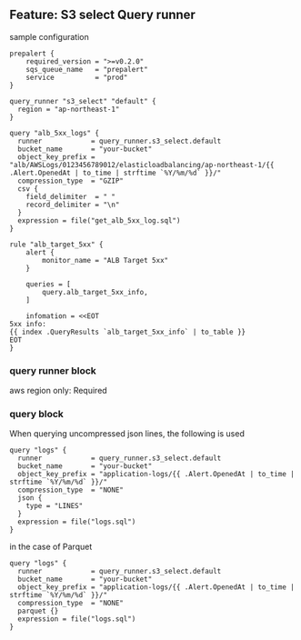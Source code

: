 ## Feature: S3 select Query runner

sample configuration

```hcl
prepalert {
    required_version = ">=v0.2.0"
    sqs_queue_name   = "prepalert"
    service          = "prod"
}

query_runner "s3_select" "default" {
  region = "ap-northeast-1"
}

query "alb_5xx_logs" {
  runner            = query_runner.s3_select.default
  bucket_name       = "your-bucket"
  object_key_prefix = "alb/AWSLogs/0123456789012/elasticloadbalancing/ap-northeast-1/{{ .Alert.OpenedAt | to_time | strftime `%Y/%m/%d` }}/"
  compression_type  = "GZIP"
  csv {
    field_delimiter  = " "
    record_delimiter = "\n"
  }
  expression = file("get_alb_5xx_log.sql")
}

rule "alb_target_5xx" {
    alert {
        monitor_name = "ALB Target 5xx"
    }

    queries = [
        query.alb_target_5xx_info,
    ]

    infomation = <<EOT
5xx info:
{{ index .QueryResults `alb_target_5xx_info` | to_table }}
EOT
}
```

### query runner block

aws region only: Required

### query block

When querying uncompressed json lines, the following is used

```hcl
query "logs" {
  runner            = query_runner.s3_select.default
  bucket_name       = "your-bucket"
  object_key_prefix = "application-logs/{{ .Alert.OpenedAt | to_time | strftime `%Y/%m/%d` }}/"
  compression_type  = "NONE"
  json {
    type = "LINES"
  }
  expression = file("logs.sql")
}
```


in the case of Parquet

```hcl
query "logs" {
  runner            = query_runner.s3_select.default
  bucket_name       = "your-bucket"
  object_key_prefix = "application-logs/{{ .Alert.OpenedAt | to_time | strftime `%Y/%m/%d` }}/"
  compression_type  = "NONE"
  parquet {}
  expression = file("logs.sql")
}
```

